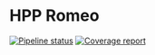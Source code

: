 # HPP Romeo

[![Pipeline status](https://gepgitlab.laas.fr/humanoid-path-planner/hpp_romeo/badges/master/pipeline.svg)](https://gepgitlab.laas.fr/humanoid-path-planner/hpp_romeo/commits/master)
[![Coverage report](https://gepgitlab.laas.fr/humanoid-path-planner/hpp_romeo/badges/master/coverage.svg?job=doc-coverage)](http://projects.laas.fr/gepetto/doc/humanoid-path-planner/hpp_romeo/master/coverage/)

